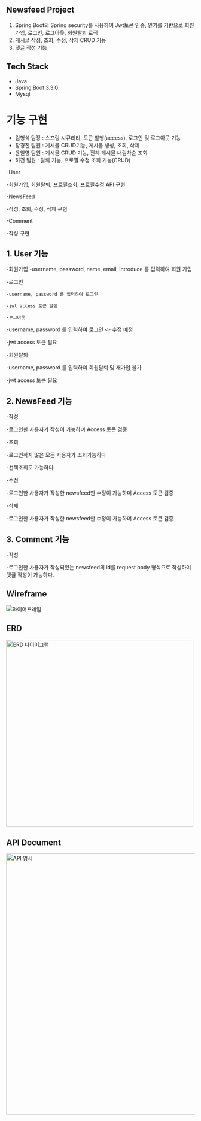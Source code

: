 ## Newsfeed Project
1. Spring Boot의 Spring security를 사용하여 Jwt토큰 인증, 인가를 기반으로 회원가입, 로그인, 로그아웃, 회원탈퇴 로직
2. 게시글 작성, 조회, 수정, 삭제 CRUD 기능
3. 댓글 작성 기능

## Tech Stack
-  Java 
-  Spring Boot 3.3.0
-  Mysql 


# 기능 구현
 -  김형석 팀장 : 스프링 시큐리티, 토큰 발행(access), 로그인 및 로그아웃 기능
 -  장경진 팀원 : 게시물 CRUD기능, 게시물 생성, 조회, 삭제
 -  윤일영 팀원 : 게시물 CRUD 기능, 전체 게시물 내림차순 조회
 -  허건  팀원 : 탈퇴 기능, 프로필 수정 조회 기능(CRUD)
   

-User

 -회원가입, 회원탈퇴, 프로필조회, 프로필수정 API 구현

-NewsFeed

 -작성, 조회, 수정, 삭제 구현

-Comment
 
 -작성 구현
## 1. User 기능
-회원가입
    -username, password, name, email, introduce 를 입력하여 회원 가입
 
-로그인

    -username, password 를 입력하여 로그인
    
    -jwt access 토큰 발행
    
    -로그아웃

 -username, password 를 입력하여 로그인 <- 수정 예정
 
 -jwt access 토큰 필요
 
-회원탈퇴

 -username, password 를 입력하여 회원탈퇴 및 재가입 불가
 
 -jwt access 토큰 필요
## 2. NewsFeed 기능
-작성

  -로그인한 사용자가 작성이 가능하며 Access 토큰 검증
 
-조회

  -로그인하지 않은 모든 사용자가 조회가능하다
 
  -선택조회도 가능하다. 
 
-수정

  -로그인한 사용자가 작성한 newsfeed만 수정이 가능하며 Access 토큰 검증
 
-삭제

  -로그인한 사용자가 작성한 newsfeed만 수정이 가능하며 Access 토큰 검증
## 3. Comment 기능

-작성

 -로그인한 사용자가 작성되있는 newsfeed의 id를 request body 형식으로 작성하여 댓글 작성이 가능하다.

##  Wireframe
![와이어프레임](https://github.com/Hyungs0703/NewSfeed/assets/165638682/8c45c1f2-383c-4555-a976-75d2119385f2)

##  ERD
<img width="500" alt="ERD 다이어그램" src="https://github.com/Hyungs0703/NewSfeed/assets/165638682/3bb4cd90-b0fc-4c71-8cad-6d2842aa2d10">

##  API Document
<img width="698" alt="API 명세" src="https://github.com/Hyungs0703/NewSfeed/assets/165638682/f35d9ebb-87ec-4c56-841e-245169dc312d">

